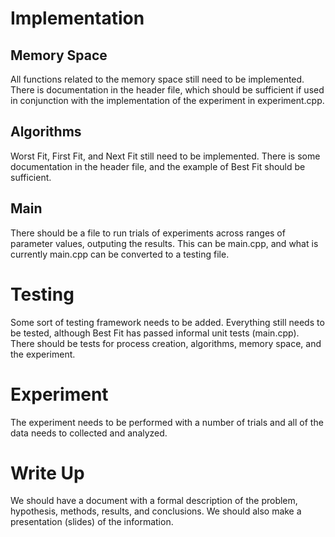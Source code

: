 # Implementation
## Memory Space
All functions related to the memory space still need to be implemented. There is documentation in the header file, which should be sufficient if used in conjunction with
the implementation of the experiment in experiment.cpp.
## Algorithms
Worst Fit, First Fit, and Next Fit still need to be implemented. There is some documentation in the header file, and the example of Best Fit should be sufficient.
## Main
There should be a file to run trials of experiments across ranges of parameter values, outputing the results. This can be main.cpp, and what is currently main.cpp can be converted to a testing file.
# Testing
Some sort of testing framework needs to be added. Everything still needs to be tested, although Best Fit has passed informal unit tests (main.cpp).  
There should be tests for process creation, algorithms, memory space, and the experiment.
# Experiment
The experiment needs to be performed with a number of trials and all of the data needs to collected and analyzed.
# Write Up
We should have a document with a formal description of the problem, hypothesis, methods, results, and conclusions.
We should also make a presentation (slides) of the information.
